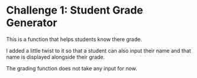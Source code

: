 # Challenge 1: Student Grade Generator

This is a function that helps students know there grade.

I added a little twist to it so that a student can also input their name and that name is displayed alongside their grade.

The grading function does not take any input for now.